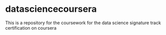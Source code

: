 # datasciencecoursera

This is a repository for the coursework for the data science signature track certification on coursera
